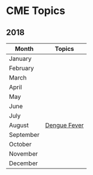 # CME Topics

## 2018
Month|Topics
-----|-----
January|
February|
March|
April|
May|
June|
July|
August|[Dengue Fever](https://drive.google.com/file/d/1Vx4Sep6tFgQ9H_5gjXMPsLkmMECdN962/view?usp=sharing)
September|
October|
November|
December|
